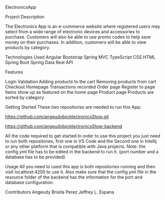 ElectronicsApp

Project Description

The Electronics App is an e-commerce website where registered users may select from a wide range of electronic devices and accessories to purchase. 
Customers will also be able to use promo codes to help save money on their purchases. In addition, customers will be able to view products by category.

Technologies Used
Angular
Bootstrap 
Spring MVC
TypeScript
CSS
HTML
Spring Boot
Spring Data
Rest API

Features

Login Validation
Adding products to the cart
Removing products from cart
Checkout
Homepage
Transactions recorded
Order page
Register to page
Items show up as featured on the home page
Product page
Products are sorted by category




Getting Started
These two repositories are needed to run this App:

https://github.com/angeudybp/electronicsShop.git


https://github.com/angeudybp/electronicsShop-backend





All the code required to get started
In order to use this project you just need to run both repositories, first one in VS Code and the Second one in Intellij or any other platform that is compatible with Java projects. Note: the config.yml file has to be edited in the backend to run it. (port number and a database has to be provided) 


Usage
All you need to used this app is both repositories running and then visit localhost:4200 to use it. Also make sure that the config.yml file in the resource folder of the backend has the information for the port and database configuration.

Contributors
Angeudy Brisita Perez
Jeffrey L. Espana

